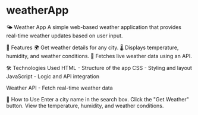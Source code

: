 # weatherApp
🌤️ Weather App
A simple web-based weather application that provides real-time weather updates based on user input.

📌 Features
🌍 Get weather details for any city.
🌡️ Displays temperature, humidity, and weather conditions.
🔄 Fetches live weather data using an API.

🛠️ Technologies Used
HTML - Structure of the app
CSS - Styling and layout
JavaScript - Logic and API integration

Weather API - Fetch real-time weather data

🚀 How to Use
Enter a city name in the search box.
Click the "Get Weather" button.
View the temperature, humidity, and weather conditions.
